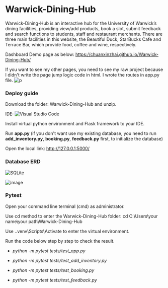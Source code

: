 # Warwick-Dining-Hub
Warwick-Dining-Hub is an interactive hub for the University of Warwick’s dining facilities, providing view/add products, book a slot, submit feedback and search functions to students, staff and restaurant merchants. There are three main facilities in this website, the Beautiful Duck, StarBucks Cafe and Terrace Bar, which provide food, coffee and wine, respectively.

Dashboard Demo page as below: https://chuanxinzhai.github.io/Warwick-Dining-Hub/

If you want to see my other pages, you need to see my raw project because I didn't write the page jump logic code in html. I wrote the routes in app.py file.
![p](https://github.com/ChuanxinZhai/Warwick-Dining-Hub/assets/94314784/e0f729af-e12a-469b-b247-1030aeed4c66)


### Deploy guide
Download the folder: Warwick-Dining-Hub and unzip.

IDE: ![Visual Studio Code](https://img.shields.io/badge/-Visual%20Studio%20Code-007ACC?style=flat-square&logo=visualstudiocode&logoColor=white)


Install virtual python environment and Flask framework to your IDE.

Run **app.py** (if you don't want use my existing database, you need to run **add_inventory.py**, **booking.py**, **feedback.py** first, to initialize the database)

Open the local link: http://127.0.0.1:5000/

### Database ERD

![SQLite](https://img.shields.io/badge/-SQLite-003B57?style=flat-square&logo=sqlite&logoColor=white)


![image](https://github.com/ChuanxinZhai/Warwick-Dining-Hub/assets/94314784/670a2f1d-61f4-4e01-8025-cbf99bd85e4c)


### Pytest
Open your command line terminal (cmd) as administrator.

Use cd method to enter the Warwick-Dining-Hub folder: cd C:\Users\your name\your path\Warwick-Dining-Hub

Use .\.venv\Scripts\Activate to enter the virtual environment.

Run the code below step by step to check the result.

- _python -m pytest tests/test_app.py_

- _python -m pytest tests/test_add_inventory.py_

- _python -m pytest tests/test_booking.py_

- _python -m pytest tests/test_feedback.py_

